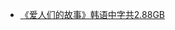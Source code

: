 * [《爱人们的故事》韩语中字共2.88GB](http://op.sbb.zone:8889/index.php?explorer/share/file&hash=737ePdrYK06oktxETwy8gkSwgAuv1J5in5HWG8Rj9zTTJnt2hFTttjA5Sd72AQd7TuObA5KPVNg8R7auP6hE0oEK8GkdcGEFkfHwvT464yMg0r-kNQ3c2aypp4-6DBXaUHGl6g&name=%E3%80%8A%E7%88%B1%E4%BA%BA%E4%BB%AC%E7%9A%84%E6%95%85%E4%BA%8B%E3%80%8B%E9%9F%A9%E8%AF%AD%E4%B8%AD%E5%AD%97%E5%85%B12.88GB.7z)                                 
